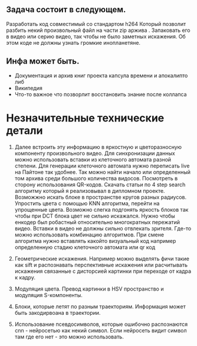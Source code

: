 ## Задача состоит в следующем. 
 Разработать код совместимый со стандартом h264 
 Который позволит разбить некий произвольный файл на части zip аржива . 
 Запаковать его в видео или серию видео, так чтобы не было заметных искажения.
 Об этом коде не должны узнать громкие инопланетяне.
 
 ## Инфа может быть.
 * Документация и архив книг проекта капсула времени и апокалипто либ
 * Википедия
 * Что-то важное что позворлит восстановить знание после коллапса

# Незначительные технические детали
1. Далее встроить эту информацию в яркостную и цветоразносную компоненту произвольного видео. 
 Для синхронизации данных можно использовать вставки из клеточного автомата разной степени. 
 Для генерации клеточного автомата нужно переписать live на Пайтоне так удобнее. 
 Так можно найти начало или определенный том архива среди большого количества видосов. 
 Посмотреть в сторону использования QR-кодов. Скачать статьи по 4 step search алгоритму который я реализовывал в дипломном проекте.
 Возможжно искать блоке в пространстве кругов разных радиусов.
 Упростить цвета с помощью KNN алгоритма, перейти на упрощенные цвета. 
 Возможно слегка подгонять яркость блоков так чтобы при DCT блока цвет не сильно искажался. 
 Нужно чтобы енкодер был робастный относительно многократных пережатий видео.
 Вставки в видео не должны сильно отвлекать зрителя. Где-то можно использовать комбинацию алгоритмов. 
 При смене алгоритма нужно вставлять какойто визуальный код например определенную стадию клеточного автомата или qr код
 
 2. Геометрические искажения. Например можно выделять фичи такие как sift и распознавать перспективные искажения или расчитывать искажения связанные 
 с дисторсией картинки при переходе от кадра к кадру.
 3. Модуляция цвета. Превод картинки в HSV пространство и модуляция S-компоненты. 
 4. Блоки, которые летят по разным траекториям. Информация может быть закодирвоана в траектории.
 5. Использование псевдосимволов, которые ошибочно распознаются cnn - нейросетью как некий символ. Если нейросеть видит символ там где его нет - это можно использовать.
 
 
 


